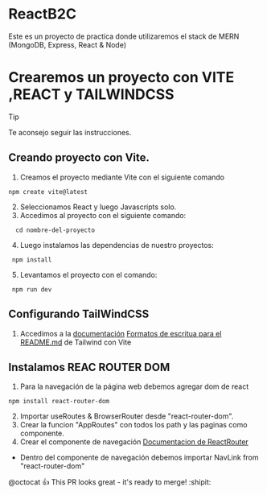 # ReactB2C
Este es un proyecto de practica donde utilizaremos el stack de MERN (MongoDB, Express, React & Node)

# Crearemos un proyecto con VITE ,REACT y TAILWINDCSS

> [!TIP]
> Te aconsejo seguir las instrucciones.

## Creando proyecto con Vite.

1. Creamos el proyecto mediante Vite con el siguiente comando
```
npm create vite@latest
```
2. Seleccionamos React y luego Javascripts solo.
3. Accedimos al proyecto con el siguiente comando:
```
  cd nombre-del-proyecto
```
4. Luego instalamos las dependencias de nuestro proyectos:
```
 npm install
```
5. Levantamos el proyecto con el comando:
```
 npm run dev
```

## Configurando TailWindCSS

1. Accedimos a la [documentación](https://tailwindcss.com/docs/guides/vite)
[Formatos de escritua para el README.md](https://docs.github.com/es/get-started/writing-on-github/getting-started-with-writing-and-formatting-on-github/basic-writing-and-formatting-syntax) de Tailwind con Vite

## Instalamos REAC ROUTER DOM

1. Para la navegación de la página web debemos agregar dom de react
```
npm install react-router-dom
```

2. Importar useRoutes & BrowserRouter desde "react-router-dom".
3. Crear la funcion "AppRoutes" con todos los path y las paginas como componente.
4. Crear el componente de navegación [Documentacion de ReactRouter](https://reactrouter.com/en/main/components/nav-link)
 - Dentro del componente de navegación debemos importar NavLink from "react-router-dom"








@octocat :+1: This PR looks great - it's ready to merge! :shipit:

